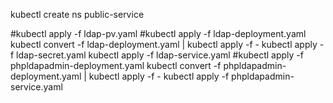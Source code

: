 kubectl create ns public-service

#kubectl apply -f ldap-pv.yaml
#kubectl apply -f ldap-deployment.yaml
kubectl convert -f ldap-deployment.yaml | kubectl apply -f -
kubectl apply -f ldap-secret.yaml
kubectl apply -f ldap-service.yaml
#kubectl apply -f phpldapadmin-deployment.yaml
kubectl convert -f phpldapadmin-deployment.yaml | kubectl apply -f -
kubectl apply -f phpldapadmin-service.yaml
